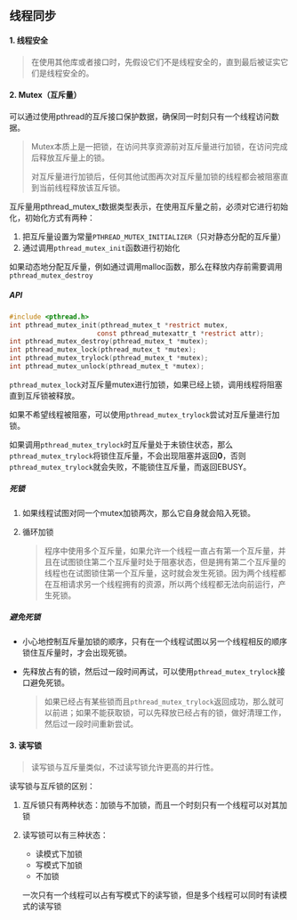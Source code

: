 ## 线程同步

#### 1. 线程安全

> 在使用其他库或者接口时，先假设它们不是线程安全的，直到最后被证实它们是线程安全的。

#### 2. Mutex（互斥量）

可以通过使用pthread的互斥接口保护数据，确保同一时刻只有一个线程访问数据。

> Mutex本质上是一把锁，在访问共享资源前对互斥量进行加锁，在访问完成后释放互斥量上的锁。
>
> 对互斥量进行加锁后，任何其他试图再次对互斥量加锁的线程都会被阻塞直到当前线程释放该互斥锁。

互斥量用pthread_mutex_t数据类型表示，在使用互斥量之前，必须对它进行初始化，初始化方式有两种：

1. 把互斥量设置为常量`PTHREAD_MUTEX_INITIALIZER`（只对静态分配的互斥量）
2. 通过调用`pthread_mutex_init`函数进行初始化

如果动态地分配互斥量，例如通过调用malloc函数，那么在释放内存前需要调用`pthread_mutex_destroy`

##### **API**

```c
#include <pthread.h>
int pthread_mutex_init(pthread_mutex_t *restrict mutex,
                      const pthread_mutexattr_t *restrict attr);
int pthread_mutex_destroy(pthread_mutex_t *mutex);
int pthread_mutex_lock(pthread_mutex_t *mutex);
int pthread_mutex_trylock(pthread_mutex_t *mutex);
int pthread_mutex_unlock(pthread_mutex_t *mutex);
```

`pthread_mutex_lock`对互斥量mutex进行加锁，如果已经上锁，调用线程将阻塞直到互斥锁被释放。

如果不希望线程被阻塞，可以使用`pthread_mutex_trylock`尝试对互斥量进行加锁。

如果调用`pthread_mutex_trylock`时互斥量处于未锁住状态，那么`pthread_mutex_trylock`将锁住互斥量，不会出现阻塞并返回**0**，否则`pthread_mutex_trylock`就会失败，不能锁住互斥量，而返回EBUSY。

##### **死锁**

1. 如果线程试图对同一个mutex加锁两次，那么它自身就会陷入死锁。

2. 循环加锁

   > 程序中使用多个互斥量，如果允许一个线程一直占有第一个互斥量，并且在试图锁住第二个互斥量时处于阻塞状态，但是拥有第二个互斥量的线程也在试图锁住第一个互斥量，这时就会发生死锁。因为两个线程都在互相请求另一个线程拥有的资源，所以两个线程都无法向前运行，产生死锁。

##### 避免死锁

* 小心地控制互斥量加锁的顺序，只有在一个线程试图以另一个线程相反的顺序锁住互斥量时，才会出现死锁。

* 先释放占有的锁，然后过一段时间再试，可以使用`pthread_mutex_trylock`接口避免死锁。

  > 如果已经占有某些锁而且`pthread_mutex_trylock`返回成功，那么就可以前进；如果不能获取锁，可以先释放已经占有的锁，做好清理工作，然后过一段时间重新尝试。

#### 3. 读写锁

> 读写锁与互斥量类似，不过读写锁允许更高的并行性。

读写锁与互斥锁的区别：

1. 互斥锁只有两种状态：加锁与不加锁，而且一个时刻只有一个线程可以对其加锁

2. 读写锁可以有三种状态：

   * 读模式下加锁
   * 写模式下加锁
   * 不加锁

   一次只有一个线程可以占有写模式下的读写锁，但是多个线程可以同时有读模式的读写锁

   